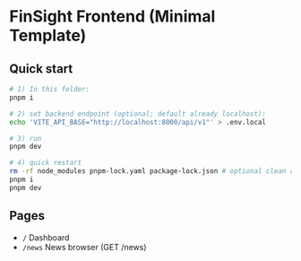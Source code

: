 # FinSight Frontend (Minimal Template)

## Quick start
```bash
# 1) In this folder:
pnpm i

# 2) set backend endpoint (optional; default already localhost):
echo 'VITE_API_BASE="http://localhost:8000/api/v1"' > .env.local

# 3) run
pnpm dev

# 4) quick restart
rm -rf node_modules pnpm-lock.yaml package-lock.json # optional clean reboot
pnpm i 
pnpm dev 
```



## Pages
- `/` Dashboard
- `/news` News browser (GET /news)




